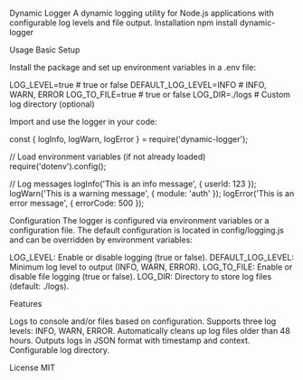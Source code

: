 Dynamic Logger
A dynamic logging utility for Node.js applications with configurable log levels and file output.
Installation
npm install dynamic-logger

Usage
Basic Setup

Install the package and set up environment variables in a .env file:

LOG_LEVEL=true # true or false
DEFAULT_LOG_LEVEL=INFO # INFO, WARN, ERROR
LOG_TO_FILE=true # true or false
LOG_DIR=./logs # Custom log directory (optional)


Import and use the logger in your code:

const { logInfo, logWarn, logError } = require('dynamic-logger');

// Load environment variables (if not already loaded)
require('dotenv').config();

// Log messages
logInfo('This is an info message', { userId: 123 });
logWarn('This is a warning message', { module: 'auth' });
logError('This is an error message', { errorCode: 500 });

Configuration
The logger is configured via environment variables or a configuration file. The default configuration is located in config/logging.js and can be overridden by environment variables:

LOG_LEVEL: Enable or disable logging (true or false).
DEFAULT_LOG_LEVEL: Minimum log level to output (INFO, WARN, ERROR).
LOG_TO_FILE: Enable or disable file logging (true or false).
LOG_DIR: Directory to store log files (default: ./logs).

Features

Logs to console and/or files based on configuration.
Supports three log levels: INFO, WARN, ERROR.
Automatically cleans up log files older than 48 hours.
Outputs logs in JSON format with timestamp and context.
Configurable log directory.

License
MIT
